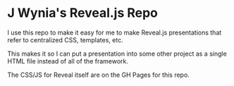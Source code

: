 # J Wynia's Reveal.js Repo
I use this repo to make it easy for me to make Reveal.js presentations that refer to centralized CSS, templates, etc.

This makes it so I can put a presentation into some other project as a single HTML file instead of all of the framework.

The CSS/JS for Reveal itself are on the GH Pages for this repo.